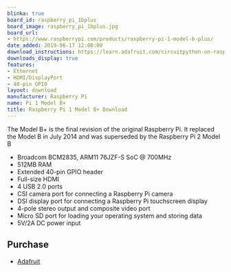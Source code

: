```yaml
---
blinka: true
board_id: raspberry_pi_1bplus
board_image: raspberry_pi_1bplus.jpg
board_url:
- https://www.raspberrypi.com/products/raspberry-pi-1-model-b-plus/
date_added: 2019-06-17 12:00:00
download_instructions: https://learn.adafruit.com/circuitpython-on-raspberrypi-linux/installing-circuitpython-on-raspberry-pi
downloads_display: true
features:
- Ethernet
- HDMI/DisplayPort
- 40-pin GPIO
layout: download
manufacturer: Raspberry Pi
name: Pi 1 Model B+
title: Raspberry Pi 1 Model B+ Download
---
```


The Model B+ is the final revision of the original Raspberry Pi. It replaced the Model B in July 2014 and was superseded by the Raspberry Pi 2 Model B

- Broadcom BCM2835, ARM11 76JZF-S SoC @ 700MHz
- 512MB RAM
- Extended 40-pin GPIO header
- Full-size HDMI
- 4 USB 2.0 ports
- CSI camera port for connecting a Raspberry Pi camera
- DSI display port for connecting a Raspberry Pi touchscreen display
- 4-pole stereo output and composite video port
- Micro SD port for loading your operating system and storing data
- 5V/2A DC power input

## Purchase
* [Adafruit](https://www.adafruit.com/product/1914)
